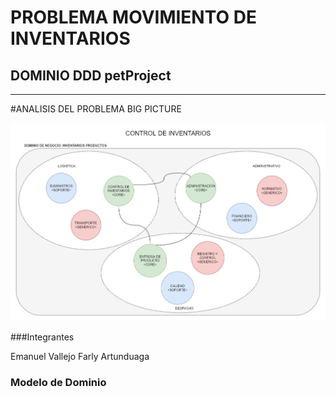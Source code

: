 # PROBLEMA MOVIMIENTO DE INVENTARIOS

## DOMINIO DDD petProject
------------------------------------------------

#ANALISIS DEL PROBLEMA BIG PICTURE

![img.jpg](img/BigPictureModelamiento.jpg)

###Integrantes

Emanuel Vallejo
Farly Artunduaga

### Modelo de Dominio
